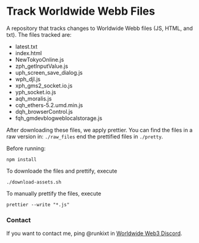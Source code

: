 # Track Worldwide Webb Files
A repository that tracks changes to Worldwide Webb files (JS, HTML, and txt).
The files tracked are:
- latest.txt
- index.html
- NewTokyoOnline.js
- zph_getInputValue.js
- uph_screen_save_dialog.js
- wph_djl.js
- xph_gms2_socket.io.js
- yph_socket.io.js
- aqh_moralis.js
- cqh_ethers-5.2.umd.min.js
- dqh_browserControl.js
- fqh_gmdevblogweblocalstorage.js

After downloading these files, we apply prettier.
You can find the files in a raw version in: `./raw_files` end the prettified files in `./pretty`.


Before running:
```
npm install
```


To downloade the files and prettify, execute
```
./download-assets.sh
```


To manually prettify the files, execute
```
prettier --write "*.js"
```

### Contact
If you want to contact me, ping @runkixt in [Worldwide Web3 Discord](https://discord.gg/E264HbzabD).
